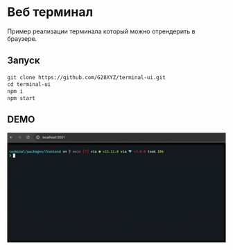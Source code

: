 # Веб терминал

Пример реализации терминала который можно отрендерить в браузере.

## Запуск

```
git clone https://github.com/G28XYZ/terminal-ui.git
cd terminal-ui
npm i
npm start
```

## DEMO

<img src='./demo-teminal-ui.gif' />